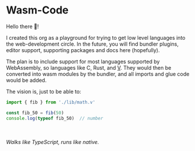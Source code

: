 # Wasm-Code

Hello there 👋!

I created this org as a playground for trying to get low level languages into the web-development circle.
In the future, you will find bundler plugins, editor support, supporting packages and docs here (hopefully).

The plan is to include support for most languages supported by WebAssembly, so languages like C, Rust, and [V](https://github.com/vlang/v). They would then be converted into wasm modules by the bundler, and all imports and glue code would be added.

The vision is, just to be able to:
```ts
import { fib } from './lib/math.v'

const fib_50 = fib(50)
console.log(typeof fib_50)  // number
```

<br><br>
*Walks like TypeScript, runs like native.*
